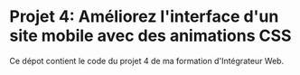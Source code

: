 # Projet 4: Améliorez l'interface d'un site mobile avec des animations CSS

Ce dépot contient le code du projet 4 de ma formation d'Intégrateur Web.